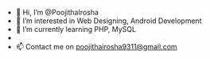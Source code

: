 - 👋 Hi, I’m @PoojithaIrosha
- 👀 I’m interested in Web Designing, Android Development
- 🌱 I’m currently learning PHP, MySQL
-
- 📫 Contact me on poojithairosha9311@gmail.com

<!---
PoojithaIrosha/PoojithaIrosha is a ✨ special ✨ repository because its `README.md` (this file) appears on your GitHub profile.
You can click the Preview link to take a look at your changes.
--->
